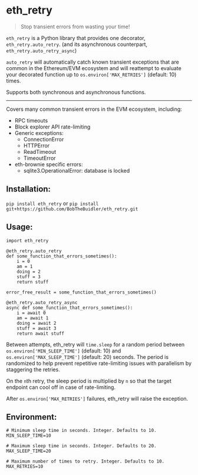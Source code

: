 
# eth_retry
> Stop transient errors from wasting your time!

`eth_retry` is a Python library that provides one decorator, `eth_retry.auto_retry`. (and its asynchronous counterpart, `eth_retry.auto_retry_async`)

`auto_retry` will automatically catch known transient exceptions that are common in the Ethereum/EVM ecosystem and will reattempt to evaluate your decorated function up to `os.environ['MAX_RETRIES']` (default: 10) times.

Supports both synchronous and asynchronous functions.

------------

Covers many common transient errors in the EVM ecosystem, including:
- RPC timeouts
- Block explorer API rate-limiting
- Generic exceptions:
  - ConnectionError
  - HTTPError
  - ReadTimeout
  - TimeoutError
- eth-brownie specific errors:
  - sqlite3.OperationalError: database is locked

## Installation:
`pip install eth_retry`
or
`pip install git+https://github.com/BobTheBuidler/eth_retry.git`

## Usage:
```
import eth_retry

@eth_retry.auto_retry
def some_function_that_errors_sometimes():
    i = 0
    am = 1
    doing = 2
    stuff = 3
    return stuff

error_free_result = some_function_that_errors_sometimes()

@eth_retry.auto_retry_async
async def some_function_that_errors_sometimes():
    i = await 0
    am = await 1
    doing = await 2
    stuff = await 3
    return await stuff
```

Between attempts, eth_retry will `time.sleep` for a random period between `os.environ['MIN_SLEEP_TIME']` (default: 10) and `os.environ['MAX_SLEEP_TIME']` (default: 20) seconds. The period is randomized to help prevent repetitive rate-limiting issues with parallelism by staggering the retries.

On the `n`th retry, the sleep period is multiplied by `n` so that the target endpoint can cool off in case of rate-limiting.

After `os.environ['MAX_RETRIES']` failures, eth_retry will raise the exception.

## Environment:
```
# Minimum sleep time in seconds. Integer. Defaults to 10.
MIN_SLEEP_TIME=10

# Maximum sleep time in seconds. Integer. Defaults to 20.
MAX_SLEEP_TIME=20

# Maximum number of times to retry. Integer. Defaults to 10.
MAX_RETRIES=10
```